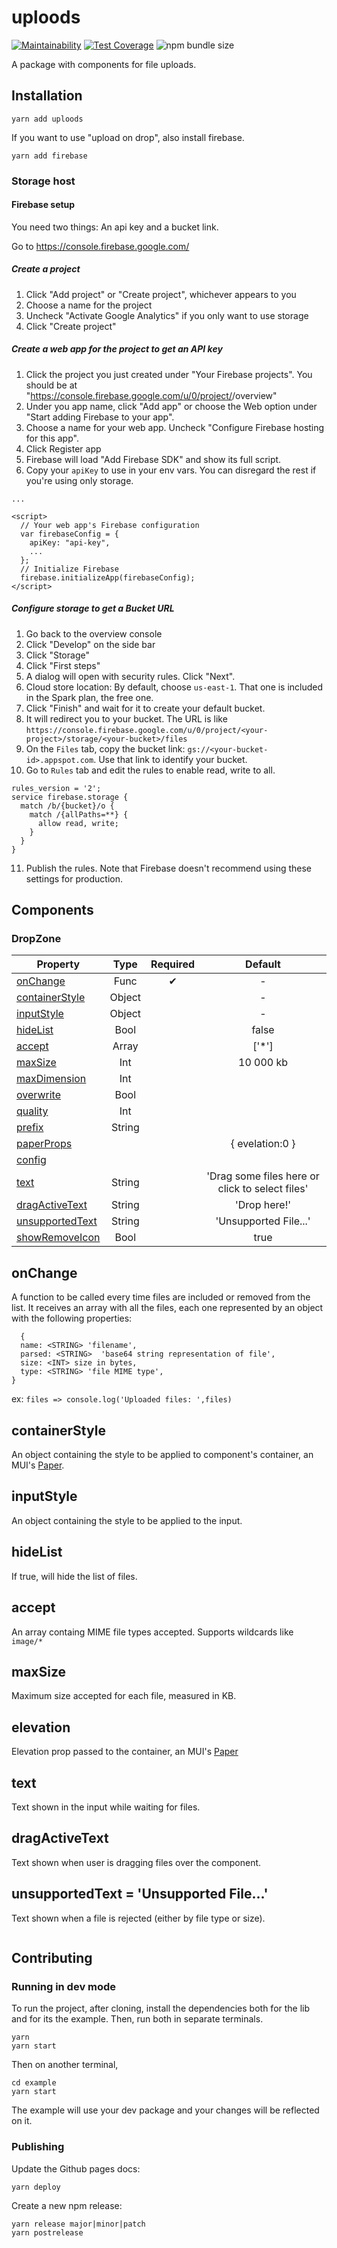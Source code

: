 # uploods

[![Maintainability](https://api.codeclimate.com/v1/badges/18fbd22734bcc645f72b/maintainability)](https://codeclimate.com/github/SeasonedSoftware/uploods/maintainability)
[![Test Coverage](https://api.codeclimate.com/v1/badges/18fbd22734bcc645f72b/test_coverage)](https://codeclimate.com/github/SeasonedSoftware/uploods/test_coverage)
![npm bundle size](https://img.shields.io/bundlephobia/min/uploods)

A package with components for file uploads.

## Installation

```
yarn add uploods
```

If you want to use "upload on drop", also install firebase.

```
yarn add firebase
```

### Storage host

#### Firebase setup

You need two things: An api key and a bucket link.

Go to https://console.firebase.google.com/

##### Create a project

1. Click "Add project" or "Create project", whichever appears to you
2. Choose a name for the project
3. Uncheck "Activate Google Analytics" if you only want to use storage
4. Click "Create project"

##### Create a web app for the project to get an API key

1. Click the project you just created under "Your Firebase projects". You should be at "https://console.firebase.google.com/u/0/project/<your-project>/overview"
2. Under you app name, click "Add app" or choose the Web option under "Start adding Firebase to your app".
3. Choose a name for your web app. Uncheck "Configure Firebase hosting for this app".
4. Click Register app
5. Firebase will load "Add Firebase SDK" and show its full script.
6. Copy your `apiKey` to use in your env vars. You can disregard the rest if you're using only storage.

```
...

<script>
  // Your web app's Firebase configuration
  var firebaseConfig = {
    apiKey: "api-key",
    ...
  };
  // Initialize Firebase
  firebase.initializeApp(firebaseConfig);
</script>
```

##### Configure storage to get a Bucket URL

1. Go back to the overview console
2. Click "Develop" on the side bar
3. Click "Storage"
4. Click "First steps"
5. A dialog will open with security rules. Click "Next".
6. Cloud store location: By default, choose `us-east-1`. That one is included in the Spark plan, the free one.
7. Click "Finish" and wait for it to create your default bucket.
8. It will redirect you to your bucket. The URL is like `https://console.firebase.google.com/u/0/project/<your-project>/storage/<your-bucket>/files`
9. On the `Files` tab, copy the bucket link: `gs://<your-bucket-id>.appspot.com`. Use that link to identify your bucket.
10. Go to `Rules` tab and edit the rules to enable read, write to all.

```
rules_version = '2';
service firebase.storage {
  match /b/{bucket}/o {
    match /{allPaths=**} {
      allow read, write;
    }
  }
}
```

11. Publish the rules. Note that Firebase doesn't recommend using these settings for production.

## Components

### DropZone

| Property                            |  Type  | Required |                     Default                     |
| ----------------------------------- | :----: | :------: | :---------------------------------------------: |
| [onChange](#onchange)               |  Func  |    ✔     |                        -                        |
| [containerStyle](#containerstyle)   | Object |          |                        -                        |
| [inputStyle](#inputstyle)           | Object |          |                        -                        |
| [hideList](#hidelist)               |  Bool  |          |                      false                      |
| [accept](#accept)                   | Array  |          |                      ['*']                      |
| [maxSize](#maxsize)                 |  Int   |          |                    10 000 kb                    |
| [maxDimension](#maxdimension)       |  Int   |          |                                                 |
| [overwrite](#overwrite)             |  Bool  |          |                                                 |
| [quality](#quality)                 |  Int   |          |                                                 |
| [prefix](#prefix)                   | String |          |                                                 |
| [paperProps](#paperProps)           |        |          |                 { evelation:0 }                 |
| [config](#config)                   |        |          |                                                 |
| [text](#text)                       | String |          | 'Drag some files here or click to select files' |
| [dragActiveText](#dragactivetext)   | String |          |                  'Drop here!'                   |
| [unsupportedText](#unsupportedtext) | String |          |              'Unsupported File...'              |
| [showRemoveIcon](#showremoveicon)   |  Bool  |          |                      true                       |

## onChange

A function to be called every time files are included or removed from the list. It receives an array with all the files, each one represented by an object with the following properties:

```
  {
  name: <STRING> 'filename',
  parsed: <STRING>  'base64 string representation of file',
  size: <INT> size in bytes,
  type: <STRING> 'file MIME type',
}
```

ex: `files => console.log('Uploaded files: ',files)`

## containerStyle

An object containing the style to be applied to component's container, an MUI's [Paper](https://material-ui.com/components/paper/).

## inputStyle

An object containing the style to be applied to the input.

## hideList

If true, will hide the list of files.

## accept

An array containg MIME file types accepted. Supports wildcards like `image/*`

## maxSize

Maximum size accepted for each file, measured in KB.

## elevation

Elevation prop passed to the container, an MUI's [Paper](https://material-ui.com/components/paper/)

## text

Text shown in the input while waiting for files.

## dragActiveText

Text shown when user is dragging files over the component.

## unsupportedText = 'Unsupported File...'

Text shown when a file is rejected (either by file type or size).

```

```

## Contributing

### Running in dev mode

To run the project, after cloning, install the dependencies both for the lib and for its the example. Then, run both in separate terminals.

```
yarn
yarn start
```

Then on another terminal,

```
cd example
yarn start
```

The example will use your dev package and your changes will be reflected on it.

### Publishing

Update the Github pages docs:

```
yarn deploy
```

Create a new npm release:

```
yarn release major|minor|patch
yarn postrelease
```
